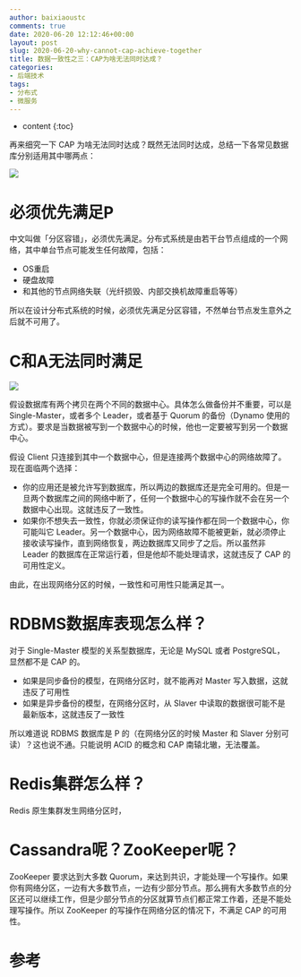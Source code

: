 ```yaml
---
author: baixiaoustc
comments: true
date: 2020-06-20 12:12:46+00:00
layout: post
slug: 2020-06-20-why-cannot-cap-achieve-together
title: 数据一致性之三：CAP为啥无法同时达成？
categories:
- 后端技术
tags:
- 分布式 
- 微服务
---
```


* content 
{:toc}

再来细究一下 CAP 为啥无法同时达成？既然无法同时达成，总结一下各常见数据库分别适用其中哪两点：

![](http://image99.renyit.com/image/2020-03-27-1.jpeg)

# 必须优先满足P

中文叫做「分区容错」，必须优先满足。分布式系统是由若干台节点组成的一个网络，其中单台节点可能发生任何故障，包括：

* OS重启
* 硬盘故障
* 和其他的节点网络失联（光纤损毁、内部交换机故障重启等等）

所以在设计分布式系统的时候，必须优先满足分区容错，不然单台节点发生意外之后就不可用了。

# C和A无法同时满足

![](http://image99.renyit.com/image/2020-06-20-1.jpeg)

假设数据库有两个拷贝在两个不同的数据中心。具体怎么做备份并不重要，可以是 Single-Master，或者多个 Leader，或者基于 Quorum 的备份（Dynamo 使用的方式）。要求是当数据被写到一个数据中心的时候，他也一定要被写到另一个数据中心。

假设 Client 只连接到其中一个数据中心，但是连接两个数据中心的网络故障了。现在面临两个选择：

* 你的应用还是被允许写到数据库，所以两边的数据库还是完全可用的。但是一旦两个数据库之间的网络中断了，任何一个数据中心的写操作就不会在另一个数据中心出现。这就违反了一致性。
* 如果你不想失去一致性，你就必须保证你的读写操作都在同一个数据中心，你可能叫它 Leader。另一个数据中心，因为网络故障不能被更新，就必须停止接收读写操作，直到网络恢复，两边数据库又同步了之后。所以虽然非 Leader 的数据库在正常运行着，但是他却不能处理请求，这就违反了 CAP 的可用性定义。

由此，在出现网络分区的时候，一致性和可用性只能满足其一。

# RDBMS数据库表现怎么样？

对于 Single-Master 模型的关系型数据库，无论是 MySQL 或者 PostgreSQL，显然都不是 CAP 的。

* 如果是同步备份的模型，在网络分区时，就不能再对 Master 写入数据，这就违反了可用性
* 如果是异步备份的模型，在网络分区时，从 Slaver 中读取的数据很可能不是最新版本，这就违反了一致性

所以难道说 RDBMS 数据库是 P 的（在网络分区的时候 Master 和 Slaver 分别可读）？这也说不通。只能说明 ACID 的概念和 CAP 南辕北辙，无法覆盖。

# Redis集群怎么样？

Redis 原生集群发生网络分区时，

# Cassandra呢？ZooKeeper呢？

ZooKeeper 要求达到大多数 Quorum，来达到共识，才能处理一个写操作。如果你有网络分区，一边有大多数节点，一边有少部分节点。那么拥有大多数节点的分区还可以继续工作，但是少部分节点的分区就算节点们都正常工作着，还是不能处理写操作。所以 ZooKeeper 的写操作在网络分区的情况下，不满足 CAP 的可用性。


# 参考

[](https://mp.weixin.qq.com/s/6PgqyigrgVICl0JiI73oNg)